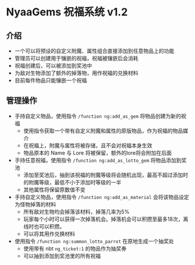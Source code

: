 # NyaaGems 祝福系统 v1.2

## 介绍

- 一个可以将预设的自定义附魔、属性组合直接添加到任意物品上的功能
- 管理员可以创建用于镶嵌的祝福，祝福被镶嵌后会消耗
- 祝福创建后，可以被添加到奖池中
- 为敌对生物添加了额外的掉落物，用作祝福的兑换材料
- 目前每件物品只能镶嵌一个祝福

## 管理操作

- 手持自定义物品，使用指令 `/function ng:add_as_gem` 将物品创建为新的祝福
    - 使用指令获取一个带有自定义附魔和属性的原版物品，作为祝福的物品媒介
    - 在祝福上，附魔与属性将被存储，且不会对祝福本身生效
    - 物品原本的 Name 与 Lore 将被保留，额外的lore将会附加在后面
- 手持任意祝福，使用指令 `/function ng:add_as_lotto_gem` 将物品添加到奖池
    - 添加至奖池后，抽到该祝福的附魔等级将会随机出现，最高不超过添加时的附魔等级，最低不小于添加时等级的一半
    - 其他属性将保留原数值不变
- 手持自定义物品，使用指令 `/function ng:add_as_material` 会将该物品设定为怪物掉落的材料
    - 所有敌对生物均会掉落该材料，掉落几率为5%
    - 玩家每个小时可以获得一次掉落机会。掉落机会可以积攒至最多18次，离线时也可以积攒。
    - 可以将其用作兑换材料
- 使用指令 `/function ng:summon_lotto_parrot` 在原地生成一个抽奖处
    - 使用带有 nbt `ng_ticket:1` 的物品作为抽奖券
    - 可以抽到添加到奖池里的所有祝福